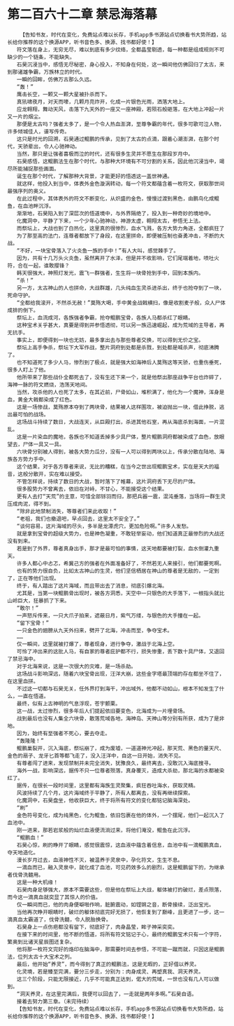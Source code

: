 # 第二百六十二章 禁忌海落幕
        【告知书友，时代在变化，免费站点难以长存，手机app多书源站点切换看书大势所趋，站长给你推荐的这个换源APP，听书音色多、换源、找书都好使！】
       符文落在身上，无穷无尽，难以到底有多少纹络，全都晶莹剔透，每一种都是组成规则不可缺少的一个链条，不能缺失。
       石昊沉浸当中，感悟无尽秘密，身心投入，不知身在何处，这一瞬间他仿佛回归了太古，来到那诸雄争霸，万族林立的时代。
       一瞬的回眸，仿佛万古那么久远。
       “轰！”
       鹰击长空，一颗又一颗大星被扑杀而下。
       真犼啸夜月，对天而嚎，几颗月亮炸开，化成一片银色光雨，洒落大地上。
       应龙翱翔，舞动天风，击落下九天外的一座又一座神殿，若陨石般砸落，在大地上冲起一片又一片的烟尘。
       那便是太古吗？强者太多了，是一个令人热血澎湃，至尊争霸的年代，很多可歌可泣人物，许多倾城佳人，谱写传奇。
       这只是时光的回溯，石昊通过鲲鹏的传承，见到了太古的点滴，跟着心潮澎湃，在那个时代，天骄辈出，令人心驰神动。
       当然，那只是让强者喜极而泣的时代，还有很多生灵并不愿生在那段岁月中。
       石昊感悟，这鲲鹏法生在那个时代，与那种大环境有不可分割的关系，因此他沉浸当中，竭尽所能捕捉那些画面。
       诞生在那个时代，了解那种大背景，才能更好的悟透这一盖世神通。
       就这样，他投入到当中，体表外金色漩涡转动，每一个符文都蕴含着一枚符文，获取那世间最强序列的奥义。
       在此过程中，其体表外的符文不断变化，从炽盛的金色，慢慢过渡到黑色，由鹏鸟化成鲲鱼，在血池畔沉浮。
       渐渐地，石昊陷入到了深层次的悟道境中，与外界隔绝了，投入到一种奇妙的境地中。
       化魔洞中，平静了下来，一个少年心驰神动，神游太虚，翱翔太古，参悟无上法。
       而祭坛上，大战也到了白热化，这里真的很惨烈，血水飞溅，各方大势力角逐，全都疯狂了
       为了那至高的法门，连尊者都放下了身段，在这里拼命，即便被压制也奋勇冲击，不断的大战。
       “不好，一块宝骨落入了火炎鱼一族的手中！”有人大叫，感觉棘手了。
       因为，共有十几万头火炎鱼，虽然离开了水泽，但是并不收影响，它们尾端着地，喷吐火符，合在一起，谁敢撄锋？
       韩天很强大，神照灯发光，震飞一群强者，生生将一块骨抢到手中，回到本族内。
       “杀！”
       另一方，太古神山的人也拼命，大战群雄，几头纯血生灵杀进杀出，终于也抢夺到了一块，死命守护。
       “全都给我滚开，不然杀无赦！”莫殇大喝，手中黄金战戟横扫，像是收割麦子般，众人尸体成排的倒下。
       祭坛上，血流成河，各族强者争霸，抢夺鲲鹏宝骨，各族人马都杀红了眼睛。
       这种宝术关乎甚大，真要是得到并参悟透彻，可以另一族迅速崛起，成为荒域的主导者，再无抗手。
       事实上，即便得到一块也无妨，最多拿出去与那些尊者交换，可以得到无价之宝。
       祭坛上高手争杀，祭坛下大军作战，整片洞府到处都是杀戮，到处都是喊杀声，彻底沸腾了。
       也不知道死了多少人马，惨烈到了极点，就是强大如海神后人莫殇这等天骄，也重伤垂死，很多人盯上了他。
       他所带来了那些战仆全都死去了，没有生还下来一个，就是他祭出那座战争平台也炸碎了，海神一脉的符文燃烧，浩荡天地间。
       当然，攻杀他的人也死了太多，在其近前，尸骨如山，堆积满了，他化为一个魔神，浑身是血，黄金大戟都染成了红色。
       这是一场惨战，莫殇原本夺到了两块骨，结果被人这样围攻，被迫抛出一块，借此挣脱，逃出最可怕的战场。
       这场战斗持续了数日，大战连天，从巨殿打出，杀进其他石室，再从海底杀到海面，一片混乱。
       这是一片染血的魔地，各族也不知道丢掉多少具尸体，整片鲲鹏洞府都被染成了血色，放眼望去，尸体一具又一具。
       六块骨分别被人得到，被各大势力瓜分，没有一人可以得到两块以上，传承分散在陆地、海族各方势力手中。
       这个结果，对于各方尊者来说，无比的糟糕，在当今之世出现鲲鹏宝术，实在是天大的福音，这般分散开，实在难以接受。
       不管怎样说，持续了数日的大战，暂时落下了帷幕，这片洞府丢下无尽的尸体。
       很多股势力不曾离去，依旧在对峙，不甘心，不能接受这个结果。
       更有人去打“天荒”的主意，可惜全部铩羽而归，那把兵器一震，混沌垂落，当场将一群生灵压成肉泥，得不到。
       “除非此地禁制消失，等尊者们来此收取！”
       “老祖，我们也撤退吧，早点回去，这里太不安全了。”
       “谈何容易，这片海域的尽头，多半是龙潭虎穴，更加危险啊。”许多人发愁。
       就是拿到宝骨的超级大势力，也是神色凝重，不敢轻举妄动，他们知道真正最惨烈的大战还没有到来。
       若是到了外界，尊者真身出手，那才是最可怕的事情，这天地都要被打裂，血水倒灌九重天。
       许多人都心中忐忑，希冀己方的强者在外面准备好了，不然若无人来接引，他们都要死啊。
       也有的势力很自负，比如太古神山的生灵，他们坚信栖居在神山的尊者是无敌的，一定到了，正在等他们出现。
       终于，有人踏出了这片海域，而且带出去了消息，彻底引爆北海。
       尤其是，当第一块鲲鹏骨出现时，被各方洞悉，天空中一只银色的大手落下，一根指头就比山岭巨大，狂暴抓了下来。
       “敢尔！”
       一声怒斥传来，一只大爪子拍来，遮蔽日月，紫气万缕，与银色的大手撞在一起。
       “留下宝骨！”
       一只金色的翅膀从九天外扫来，劈开了北海，冲击而至，争夺宝术。
       ……
       仅一瞬间，这里就被打爆了，尊者现身，进行争夺，激战于北海上空。
       可怜了冲出来的这批人马，有自家的尊者庇护都不行，损失惨重，丢下数十具尸体，又退回了禁忌海中。
       对于北海来说，这是一次很大的灾难，是一场杀劫。
       这场战斗影响深远，随着六块宝骨出现，汪洋大崩，这些金字塔最顶端的存在都坐不住了，在这里血拼。
       不过这一切都与石昊无关，任外界打到海干，冲出域外，他都不动如山，根本不知发生了什么，一直在悟道。
       最终，似有上古神明的气息浮现，苍宇颤栗。
       这一战，太过惨烈，很多年后人们提起依旧要变色，北海成为一片埋骨场。
       战到最后也没有人集全六块骨，散落荒域各地，海神岛、天神山等分别有所获，成为了是非地。
       因为，始终有至强者不死心，要去夺走。
       “轰隆隆！”
       鲲鹏巢裂开，沉入海底，祭坛崩了，成为废墟，一道道神光冲起，那天荒、黑色的量天尺、金色的扇子、龙牙匕首等都飞走了，没入汪洋中，自这一日开始，消失不见。
       有尊者闯了进来，发现禁制并未完全消失，犹豫良久，最终离去，没敢沉入海底搜寻。
       海外一战，影响深远，据传不只一位尊者殒落，真身覆灭，造成大杀劫，那北海的水都被染红了。
       据传，在很长一段时间里，这里都有海族生灵聚集，疯狂吞吐海水，获取灵精。
       风波持续了几个月，这片海域终于平静了，所有人都离去，没有再继续探索。
       化魔洞中，石昊盘坐，他收获巨大，终于将所有符文的变化都铭记脑海深处。
       “刷”
       金色符号变化，成为纯黑色，化为鲲鱼，依旧包裹在他的体外，一个摆尾，他们一起沉入了血池中。
       刚一进来，那若岩浆般的灿烂血液便流淌过来，将他们淹没，鲲鱼在此沉浮。
       “鲲鹏血！”
       石昊心惊，刷的睁开了眼睛，感觉很震惊，这血液中蕴含着信息，血池中有一滴鲲鹏真血，夺天地造化。
       漫长岁月过去，血液神性不灭，被温养于灵泉中，孕化符文，生生不息。
       一滴血而已，融入灵泉中，就化成了血池，可见药效多么的剧烈，这是鲲鹏留下的，为继承者伐骨洗髓用。
       这是一种大机缘！
       石昊肉身足够强大，原本不需要这些，但是他在祭坛上大战，躯体被打的破烂，差点殒落，而今这一滴真血就突显了其惊人的价值。
       仅一瞬间而已，他的肉身便噼啪作响，脏腑震动，如铿锵之音，断骨接续，泛出宝光。
       当他再次睁开眼睛时，破烂的躯体彻底完好无损了，他恢复到了巅峰，且更进了一步，这一滴真血太霸道了，伐骨洗髓，令人脱胎换骨。
       石昊身上一点伤疤都没有留下，彻底好了，肉身晶莹，眸子神采奕奕。
       在接下来的时间里，他不断的悟道，将所有符文铭记于心，最终的鲲鹏宝术只有一个字符，繁奥到比诸天星辰图还复杂。
       他将那一枚符文完好的烙印在脑海中，那需要时间去参悟，不可能一蹴而就，只因这是鲲鹏法，位列太古十大宝术之列。
       最后，他开始“养灵”，而今得到了真正的鲲鹏法，这是无暇的，正好借以养灵。
       化灵境，若是臻至完满，要分三步走，分别为：肉身成灵、再塑真我、洞天养灵。
       这三个阶段，只能无限接近，几乎不可能真正达到，偌大的荒域，一世也没有几人可以做到。
       “洞天养灵，在这里完满后，我便可以回去了，一走就是两年多啊。”石昊自语。
       接着去努力第三章。（未完待续）
       【告知书友，时代在变化，免费站点难以长存，手机app多书源站点切换看书大势所趋，站长给你推荐的这个换源APP，听书音色多、换源、找书都好使！】